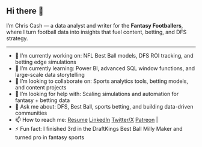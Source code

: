 ## Hi there 👋

I’m Chris Cash — a data analyst and writer for the **Fantasy Footballers**, where I turn football data into insights that fuel content, betting, and DFS strategy.  

---

- 🔭 I’m currently working on: NFL Best Ball models, DFS ROI tracking, and betting edge simulations  
- 🌱 I’m currently learning: Power BI, advanced SQL window functions, and large-scale data storytelling  
- 🤝 I’m looking to collaborate on: Sports analytics tools, betting models, and content projects  
- 🤔 I’m looking for help with: Scaling simulations and automation for fantasy + betting data  
- 💬 Ask me about: DFS, Best Ball, sports betting, and building data-driven communities  
- 📫 How to reach me: [Resume](https://docs.google.com/document/d/1rFbF65lclE42zaXwsq-xZF5PhN0n2siv6WkCmPIOovg/edit?usp=sharing) [LinkedIn](https://www.linkedin.com/in/chriscashsports/) [Twitter/X](https://x.com/chriscashmusic) [Patreon](https://patreon.com/betswithbigdata) | 
- ⚡ Fun fact: I finished 3rd in the DraftKings Best Ball Milly Maker and turned pro in fantasy sports  
